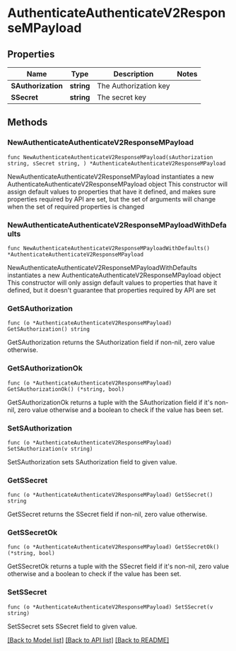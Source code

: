 # AuthenticateAuthenticateV2ResponseMPayload

## Properties

Name | Type | Description | Notes
------------ | ------------- | ------------- | -------------
**SAuthorization** | **string** | The Authorization key | 
**SSecret** | **string** | The secret key | 

## Methods

### NewAuthenticateAuthenticateV2ResponseMPayload

`func NewAuthenticateAuthenticateV2ResponseMPayload(sAuthorization string, sSecret string, ) *AuthenticateAuthenticateV2ResponseMPayload`

NewAuthenticateAuthenticateV2ResponseMPayload instantiates a new AuthenticateAuthenticateV2ResponseMPayload object
This constructor will assign default values to properties that have it defined,
and makes sure properties required by API are set, but the set of arguments
will change when the set of required properties is changed

### NewAuthenticateAuthenticateV2ResponseMPayloadWithDefaults

`func NewAuthenticateAuthenticateV2ResponseMPayloadWithDefaults() *AuthenticateAuthenticateV2ResponseMPayload`

NewAuthenticateAuthenticateV2ResponseMPayloadWithDefaults instantiates a new AuthenticateAuthenticateV2ResponseMPayload object
This constructor will only assign default values to properties that have it defined,
but it doesn't guarantee that properties required by API are set

### GetSAuthorization

`func (o *AuthenticateAuthenticateV2ResponseMPayload) GetSAuthorization() string`

GetSAuthorization returns the SAuthorization field if non-nil, zero value otherwise.

### GetSAuthorizationOk

`func (o *AuthenticateAuthenticateV2ResponseMPayload) GetSAuthorizationOk() (*string, bool)`

GetSAuthorizationOk returns a tuple with the SAuthorization field if it's non-nil, zero value otherwise
and a boolean to check if the value has been set.

### SetSAuthorization

`func (o *AuthenticateAuthenticateV2ResponseMPayload) SetSAuthorization(v string)`

SetSAuthorization sets SAuthorization field to given value.


### GetSSecret

`func (o *AuthenticateAuthenticateV2ResponseMPayload) GetSSecret() string`

GetSSecret returns the SSecret field if non-nil, zero value otherwise.

### GetSSecretOk

`func (o *AuthenticateAuthenticateV2ResponseMPayload) GetSSecretOk() (*string, bool)`

GetSSecretOk returns a tuple with the SSecret field if it's non-nil, zero value otherwise
and a boolean to check if the value has been set.

### SetSSecret

`func (o *AuthenticateAuthenticateV2ResponseMPayload) SetSSecret(v string)`

SetSSecret sets SSecret field to given value.



[[Back to Model list]](../README.md#documentation-for-models) [[Back to API list]](../README.md#documentation-for-api-endpoints) [[Back to README]](../README.md)


